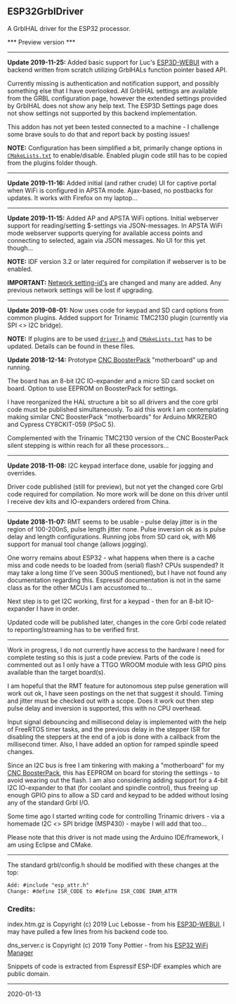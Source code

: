 ## ESP32GrblDriver

A GrblHAL driver for the ESP32 processor.

*** Preview version ***

---

__Update 2019-11-25:__ Added basic support for Luc's [ESP3D-WEBUI](https://github.com/luc-github/ESP3D-webui) with a backend written from scratch utilizing GrblHALs function pointer based API.

Currently missing is authentication and notification support, and possibly something else that I have overlooked. All GrblHAL settings are available from the GRBL configuration page, however the extended settings provided by GrblHAL does not show any help text. The ESP3D Settings page does not show settings not supported by this backend implementation.

This addon has not yet been tested connected to a machine - I challenge some brave souls to do that and report back by posting issues!

__NOTE:__ Configuration has been simplified a bit, primarily change options in [`CMakeLists.txt`](https://github.com/terjeio/grblHAL/blob/master/drivers/ESP32/CMakeLists.txt) to enable/disable. Enabled plugin code still has to be copied from the plugins folder though.

---

__Update 2019-11-16:__ Added initial \(and rather crude\) UI for captive portal when WiFi is configured in APSTA mode. Ajax-based, no postbacks for updates. It works with Firefox on my laptop...

---

__Update 2019-11-15:__ Added AP and APSTA WiFi options. Initial webserver support for reading/setting $-settings via JSON-messages. In APSTA WiFi mode webserver supports querying for available access points and connecting to selected, again via JSON messages. No UI for this yet though...

__NOTE:__ IDF version 3.2 or later required for compilation if webserver is to be enabled.

__IMPORTANT:__ [Network setting-id's](https://github.com/terjeio/grblHAL/wiki/Additional-or-extended-settings) are changed and many are added. Any previous network settings will be lost if upgrading.

---

__Update 2019-08-01:__ Now uses code for keypad and SD card options from common plugins. Added support for Trinamic TMC2130 plugin (currently via SPI <> I2C bridge).

__NOTE:__ If plugins are to be used [`driver.h`](https://github.com/terjeio/grblHAL/blob/master/drivers/ESP32/driver.h) and [`CMakeLists.txt`](https://github.com/terjeio/grblHAL/blob/master/drivers/ESP32/CMakeLists.txt) has to be updated. Details can be found in these files.


__Update 2018-12-14:__ Prototype [CNC BoosterPack](https://github.com/terjeio/CNC_Boosterpack) "motherboard" up and running.

The board has an 8-bit I2C IO-expander and a micro SD card socket on board. Option to use EEPROM on BoosterPack for settings.

I have reorganized the HAL structure a bit so all drivers and the core grbl code must be published simultaneously.
To aid this work I am contemplating making similar CNC BoosterPack "motherboards" for Arduino MKRZERO and Cypress CY8CKIT-059 (PSoC 5).

Complemented with the Trinamic TMC2130 version of the CNC BoosterPack silent stepping is within reach for all these processors... 

---

__Update 2018-11-08:__ I2C keypad interface done, usable for jogging and overrides.

Driver code published \(still for preview\), but not yet the changed core Grbl code required for compilation. No more work will be done on this driver until I receive dev kits and IO-expanders ordered from China.

--- 

__Update 2018-11-07:__ RMT seems to be usable - pulse delay jitter is in the region of 100-200nS, pulse length jitter none. Pulse inversion ok as is pulse delay and length configurations. Running jobs from SD card ok, with M6 support for manual tool change \(allows jogging\).

One worry remains about ESP32 - what happens when there is a cache miss and code needs to be loaded from \(serial\) flash? CPUs suspended? It may take a long time \(I've seen 300uS mentioned\), but I have not found any documentation regarding this. Espressif documentation is not in the same class as for the other MCUs I am accustomed to...

Next step is to get I2C working, first for a keypad - then for an 8-bit IO-expander I have in order.

Updated code will be published later, changes in the core Grbl code related to reporting/streaming has to be verified first. 

---

Work in progress, I do not currently have access to the hardware I need for complete testing so this is just a code preview.
Parts of the code is commented out as I only have a TTGO WROOM module with less GPIO pins available than the target board\(s\).

I am hopeful that the RMT feature for autonomous step pulse generation will work out ok, I have seen postings on the net that suggest it should. Timing and jitter must be checked out with a scope. Does it work out then step pulse delay and inversion is supported, this with no CPU overhead.

Input signal debouncing and millisecond delay is implemented with the help of FreeRTOS timer tasks, and the previous delay in the stepper ISR for disabling the steppers at the end of a job is done with a callback from the millisecond timer. Also, I have added an option for ramped spindle speed changes.

Since an I2C bus is free I am tinkering with making a "motherboard" for my [CNC BoosterPack](https://github.com/terjeio/CNC_Boosterpack), this has EEPROM on board for storing the settings - to avoid wearing out the flash. I am also considering adding support for a 4-bit I2C IO-expander to that (for coolant and spindle control), thus freeing up enough GPIO pins to allow a SD card and keypad to be added without losing any of the standard Grbl I/O.

Some time ago I started writing code for controlling Trinamic drivers - via a homemade I2C <> SPI bridge (MSP430) - maybe I will add that too...

Please note that this driver is not made using the Arduino IDE/framework, I am using Eclipse and CMake.

---

The standard grbl/config.h should be modified with these changes at the top:

```
Add: #include "esp_attr.h"
Change: #define ISR_CODE to #define ISR_CODE IRAM_ATTR
```

### Credits:

index.htm.gz is Copyright (c) 2019 Luc Lebosse - from his [ESP3D-WEBUI](https://github.com/luc-github/ESP3D-webui), I may have pulled a few lines from his backend code too.

dns_server.c is Copyright (c) 2019 Tony Pottier - from his [ESP32 WiFi Manager](https://github.com/tonyp7/esp32-wifi-manager) 

Snippets of code is extracted from Espressif ESP-IDF examples which are public domain.

---
2020-01-13
